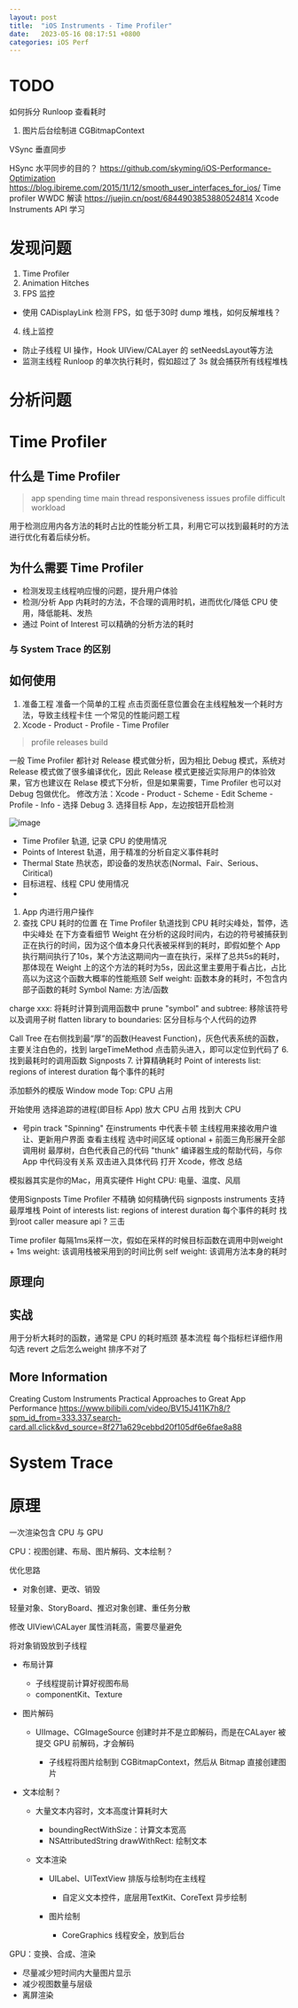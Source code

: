 ```yaml
---
layout: post
title:  "iOS Instruments - Time Profiler"
date:   2023-05-16 08:17:51 +0800
categories: iOS Perf
---
```


# TODO

如何拆分 Runloop 查看耗时

1.  图片后台绘制进 CGBitmapContext

VSync 垂直同步

HSync 水平同步的目的？
https://github.com/skyming/iOS-Performance-Optimization
<https://blog.ibireme.com/2015/11/12/smooth_user_interfaces_for_ios/>
Time profiler WWDC 解读 https://juejin.cn/post/6844903853880524814
Xcode Instruments API 学习
# 发现问题
1. Time Profiler
2. Animation Hitches
3. FPS 监控
- 使用 CADisplayLink 检测 FPS，如 低于30时 dump 堆栈，如何反解堆栈？
4. 线上监控
- 防止子线程 UI 操作，Hook UIView/CALayer 的 setNeedsLayout等方法
- 监测主线程 Runloop 的单次执行耗时，假如超过了 3s 就会捕获所有线程堆栈


# 分析问题

# Time Profiler
## 什么是 Time Profiler
> app spending time
> main thread responsiveness issues
> profile difficult workload

用于检测应用内各方法的耗时占比的性能分析工具，利用它可以找到最耗时的方法进行优化有着后续分析。

## 为什么需要 Time Profiler
- 检测发现主线程响应慢的问题，提升用户体验
- 检测/分析 App 内耗时的方法，不合理的调用时机，进而优化/降低 CPU 使用，降低能耗、发热 
- 通过 Point of Interest 可以精确的分析方法的耗时

### 与 System Trace 的区别

## 如何使用
1. 准备工程
准备一个简单的工程
点击页面任意位置会在主线程触发一个耗时方法，导致主线程卡住
一个常见的性能问题工程
2. Xcode - Product - Profile - Time Profiler
> profile releases build

一般 Time Profiler 都针对 Release 模式做分析，因为相比 Debug 模式，系统对 Release 模式做了很多编译优化，因此 Release 模式更接近实际用户的体验效果，官方也建议在 Relase 模式下分析，但是如果需要，Time Profiler 也可以对 Debug 包做优化。
修改方法：Xcode - Product - Scheme - Edit Scheme - Profile - Info - 选择 Debug
3. 选择目标 App，左边按钮开启检测
  
  ![image](/assets/imgs/time_profiler_start.png)
  - Time Profiler 轨道, 记录 CPU 的使用情况
  - Points of Interest 轨道，用于精准的分析自定义事件耗时
  - Thermal State 热状态，即设备的发热状态(Normal、Fair、Serious、Ciritical)
  - 目标进程、线程 CPU 使用情况
  - 
1. App 内进行用户操作
2. 查找 CPU 耗时的位置
在 Time Profiler 轨道找到 CPU 耗时尖峰处，暂停，选中尖峰处
在下方查看细节
Weight 在分析的这段时间内，右边的符号被捕获到正在执行的时间，因为这个值本身只代表被采样到的耗时，即假如整个 App 执行期间执行了10s，某个方法这期间内一直在执行，采样了总共5s的耗时，那体现在 Weight 上的这个方法的耗时为5s，因此这里主要用于看占比，占比高以为这这个函数大概率的性能瓶颈
Self weight: 函数本身的耗时，不包含内部子函数的耗时
Symbol Name: 方法/函数

charge xxx: 将耗时计算到调用函数中
prune "symbol" and subtree: 移除该符号以及调用子树
flatten library to boundaries: 区分目标与个人代码的边界

Call Tree
在右侧找到最“厚”的函数(Heavest Function)，灰色代表系统的函数，主要关注白色的，找到 largeTimeMethod
点击箭头进入，即可以定位到代码了
6. 找到最耗时的调用函数
Signposts
7. 计算精确耗时
Point of interests 
list: regions of interest
duration 每个事件的耗时

添加额外的模版
Window mode
Top: CPU 占用

开始使用
选择追踪的进程(即目标 App)
放大
CPU 占用
找到大 CPU
+ 号pin track
"Spinning" 在instruments 中代表卡顿
主线程用来接收用户谁让、更新用户界面
查看主线程
选中时间区域
optional + 前面三角形展开全部调用树
最厚树，白色代表自己的代码
"thunk" 编译器生成的帮助代码，与你App 中代码没有关系
双击进入具体代码
打开 Xcode，修改
总结

模拟器其实是你的Mac，用真实硬件
Hight CPU: 电量、温度、风扇

使用Signposts
Time Profiler 不精确
如何精确代码
signposts
instruments 支持
最厚堆栈
Point of interests 
list: regions of interest
duration 每个事件的耗时
找到root caller
measure api ?
三击



Time profiler 每隔1ms采样一次，假如在采样的时候目标函数在调用中则weight + 1ms
weight: 该调用栈被采用到的时间比例
self weight: 该调用方法本身的耗时

## 原理向
## 实战
用于分析大耗时的函数，通常是 CPU 的耗时瓶颈
基本流程
每个指标栏详细作用
勾选 revert 之后怎么weight 排序不对了


## More Information
Creating Custom Instruments
Practical Approaches to Great App Performance
https://www.bilibili.com/video/BV15J411K7h8/?spm_id_from=333.337.search-card.all.click&vd_source=8f271a629cebbd20f105df6e6fae8a88

# System Trace

# 原理
一次渲染包含 CPU 与 GPU

CPU：视图创建、布局、图片解码、文本绘制？

优化思路

*   对象创建、更改、销毁

轻量对象、StoryBoard、推迟对象创建、重任务分散

修改 UIView\CALayer 属性消耗高，需要尽量避免

将对象销毁放到子线程

*   布局计算

    *   子线程提前计算好视图布局
    *   componentKit、Texture
*   图片解码

    *   UIImage、CGImageSource 创建时并不是立即解码，而是在CALayer 被提交 GPU 前解码，才会解码

        *   子线程将图片绘制到 CGBitmapContext，然后从 Bitmap 直接创建图片
*   文本绘制？

    *   大量文本内容时，文本高度计算耗时大

        *   boundingRectWithSize：计算文本宽高
        *   NSAttributedString drawWithRect: 绘制文本
    *   文本渲染

        *   UILabel、UITextView 排版与绘制均在主线程

            *   自定义文本控件，底层用TextKit、CoreText 异步绘制
        *   图片绘制

            *   CoreGraphics 线程安全，放到后台

&#x20;GPU：变换、合成、渲染

*   尽量减少短时间内大量图片显示
*   减少视图数量与层级
*   离屏渲染



